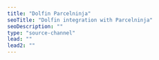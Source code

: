 ```yaml
---
title: "Dolfin Parcelninja"
seoTitle: "Dolfin integration with Parcelninja"
seoDescription: ""
type: "source-channel"
lead: ""
lead2: ""
---
```

